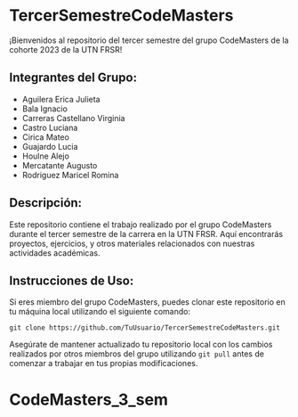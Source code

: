 # TercerSemestreCodeMasters

¡Bienvenidos al repositorio del tercer semestre del grupo CodeMasters de la cohorte 2023 de la UTN FRSR!

## Integrantes del Grupo:

- Aguilera Erica Julieta
- Bala Ignacio
- Carreras Castellano Virginia
- Castro Luciana
- Cirica Mateo
- Guajardo Lucia
- Houlne Alejo
- Mercatante Augusto
- Rodriguez Maricel Romina

## Descripción:

Este repositorio contiene el trabajo realizado por el grupo CodeMasters durante el tercer semestre de la carrera en la UTN FRSR. Aquí encontrarás proyectos, ejercicios, y otros materiales relacionados con nuestras actividades académicas.



## Instrucciones de Uso:

Si eres miembro del grupo CodeMasters, puedes clonar este repositorio en tu máquina local utilizando el siguiente comando:

```
git clone https://github.com/TuUsuario/TercerSemestreCodeMasters.git
```

Asegúrate de mantener actualizado tu repositorio local con los cambios realizados por otros miembros del grupo utilizando `git pull` antes de comenzar a trabajar en tus propias modificaciones.


# CodeMasters_3_sem
